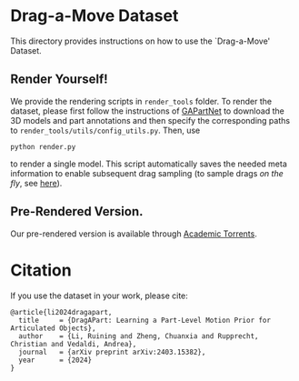 # Drag-a-Move Dataset
This directory provides instructions on how to use the `Drag-a-Move' Dataset.

## Render Yourself!
We provide the rendering scripts in `render_tools` folder. To render the dataset, please first follow the instructions of [GAPartNet](https://pku-epic.github.io/GAPartNet/) to download the 3D models and part annotations and then specify the corresponding paths to `render_tools/utils/config_utils.py`. Then, use
```
python render.py
```
to render a single model. This script automatically saves the needed meta information to enable subsequent drag sampling (to sample drags _on the fly_, see [here](https://github.com/RuiningLi/DragAPart/blob/main/dataset.py)).

## Pre-Rendered Version.
Our pre-rendered version is available through [Academic Torrents](https://academictorrents.com/details/2e955e41f40147603641573b7e839efae9af9a7f).

# Citation
If you use the dataset in your work, please cite:
```
@article{li2024dragapart,
  title     = {DragAPart: Learning a Part-Level Motion Prior for Articulated Objects},
  author    = {Li, Ruining and Zheng, Chuanxia and Rupprecht, Christian and Vedaldi, Andrea},
  journal   = {arXiv preprint arXiv:2403.15382},
  year      = {2024}
}
```
